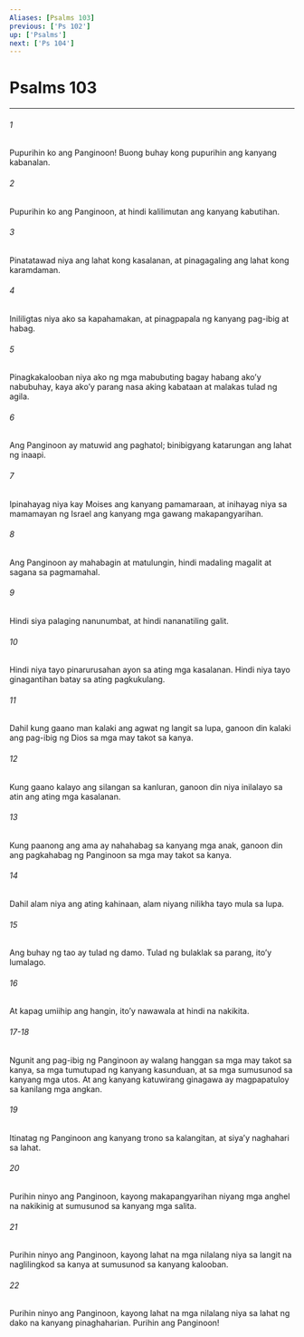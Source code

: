 ```yaml
---
Aliases: [Psalms 103]
previous: ['Ps 102']
up: ['Psalms']
next: ['Ps 104']
---
```

# Psalms 103

***

###### 1
Pupurihin ko ang Panginoon! Buong buhay kong pupurihin ang kanyang kabanalan. 

###### 2
Pupurihin ko ang Panginoon, at hindi kalilimutan ang kanyang kabutihan. 

###### 3
Pinatatawad niya ang lahat kong kasalanan, at pinagagaling ang lahat kong karamdaman. 

###### 4
Inililigtas niya ako sa kapahamakan, at pinagpapala ng kanyang pag-ibig at habag. 

###### 5
Pinagkakalooban niya ako ng mga mabubuting bagay habang akoʼy nabubuhay, kaya akoʼy parang nasa aking kabataan at malakas tulad ng agila. 

###### 6
Ang Panginoon ay matuwid ang paghatol; binibigyang katarungan ang lahat ng inaapi. 

###### 7
Ipinahayag niya kay Moises ang kanyang pamamaraan, at inihayag niya sa mamamayan ng Israel ang kanyang mga gawang makapangyarihan. 

###### 8
Ang Panginoon ay mahabagin at matulungin, hindi madaling magalit at sagana sa pagmamahal. 

###### 9
Hindi siya palaging nanunumbat, at hindi nananatiling galit. 

###### 10
Hindi niya tayo pinarurusahan ayon sa ating mga kasalanan. Hindi niya tayo ginagantihan batay sa ating pagkukulang. 

###### 11
Dahil kung gaano man kalaki ang agwat ng langit sa lupa, ganoon din kalaki ang pag-ibig ng Dios sa mga may takot sa kanya. 

###### 12
Kung gaano kalayo ang silangan sa kanluran, ganoon din niya inilalayo sa atin ang ating mga kasalanan. 

###### 13
Kung paanong ang ama ay nahahabag sa kanyang mga anak, ganoon din ang pagkahabag ng Panginoon sa mga may takot sa kanya. 

###### 14
Dahil alam niya ang ating kahinaan, alam niyang nilikha tayo mula sa lupa. 

###### 15
Ang buhay ng tao ay tulad ng damo. Tulad ng bulaklak sa parang, itoʼy lumalago. 

###### 16
At kapag umiihip ang hangin, itoʼy nawawala at hindi na nakikita.

###### 17-18
Ngunit ang pag-ibig ng Panginoon ay walang hanggan sa mga may takot sa kanya, sa mga tumutupad ng kanyang kasunduan, at sa mga sumusunod sa kanyang mga utos. At ang kanyang katuwirang ginagawa ay magpapatuloy sa kanilang mga angkan. 

###### 19
Itinatag ng Panginoon ang kanyang trono sa kalangitan, at siyaʼy naghahari sa lahat. 

###### 20
Purihin ninyo ang Panginoon, kayong makapangyarihan niyang mga anghel na nakikinig at sumusunod sa kanyang mga salita. 

###### 21
Purihin ninyo ang Panginoon, kayong lahat na mga nilalang niya sa langit na naglilingkod sa kanya at sumusunod sa kanyang kalooban. 

###### 22
Purihin ninyo ang Panginoon, kayong lahat na mga nilalang niya sa lahat ng dako na kanyang pinaghaharian. Purihin ang Panginoon!
